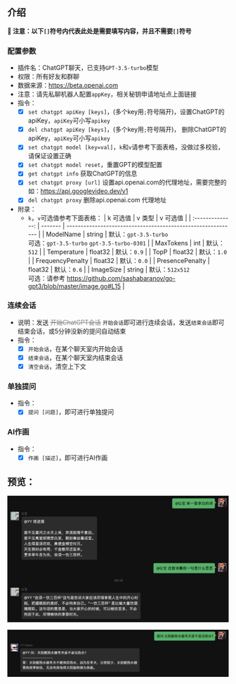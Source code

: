 ## 介绍

**🔔 注意：以下`[]`符号内代表此处是需要填写内容，并且不需要`[]`符号**

### 配置参数

* 插件名：ChatGPT聊天，已支持`GPT-3.5-turbo`模型
* 权限：所有好友和群聊
* 数据来源：https://beta.openai.com
* 注意：请先私聊机器人配置`appKey`，相关秘钥申请地址点上面链接
* 指令：
    * [x] `set chatgpt apiKey [keys]`，(多个key用`;`符号隔开)，设置ChatGPT的apiKey，`apiKey`可小写`apikey`
    * [x] `del chatgpt apiKey [keys]`，(多个key用`;`符号隔开)， 删除ChatGPT的apiKey，`apiKey`可小写`apikey`
    * [x] `set chatgpt model [key=val]`，`k`和`v`请参考下面表格，没做过多校验，请保证设置正确
    * [x] `set chatgpt model reset`，重置GPT的模型配置
    * [x] `get chatgpt info` 获取ChatGPT的信息
    * [x] `set chatgpt proxy [url]` 设置api.openai.com的代理地址，需要完整的如：https://api.googlevideo.dev/v1
    * [x] `del chatgpt proxy` 删除api.openai.com 代理地址
* 附录：
  * `k`，`v`可选值参考下面表格：
    |     k 可选值     | v 类型  | v 可选值                                                     |
    | :--------------: | ------- | ------------------------------------------------------------ |
    |    ModelName     | string  | 默认：`gpt-3.5-turbo`<br />可选：`gpt-3.5-turbo` `gpt-3.5-turbo-0301` |
    |    MaxTokens     | int     | 默认：`512`                                                  |
    |   Temperature    | float32 | 默认：`0.9`                                                  |
    |       TopP       | float32 | 默认：`1.0`                                                    |
    | FrequencyPenalty | float32 | 默认：`0.0`                                                    |
    | PresencePenalty  | float32 | 默认：`0.6`                                                    |
    | ImageSize  | string | 默认：`512x512` <br />可选：请参考 https://github.com/sashabaranov/go-gpt3/blob/master/image.go#L15 |


### 连续会话

* 说明：发送 <font color="gray">~~开始ChatGPT会话~~</font> `开始会话`即可进行连续会话，发送`结束会话`即可结束会话，或5分钟没新的提问自动结束
* 指令：
    * [x] `开始会话`，在某个聊天室内开始会话
    * [x] `结束会话`，在某个聊天室内结束会话
    * [x] `清空会话`，清空上下文

### 单独提问

* 指令：
    * [x] `提问 [问题]`，即可进行单独提问

### AI作画

* 指令：
  * [x] `作画 [描述]`，即可进行AI作画

## 预览：

![img](preview.jpg)

![img](preview2.jpg)
